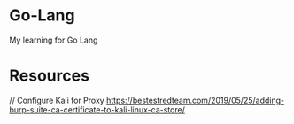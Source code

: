 # Go-Lang
My learning for Go Lang 


# Resources
// Configure Kali for Proxy
https://bestestredteam.com/2019/05/25/adding-burp-suite-ca-certificate-to-kali-linux-ca-store/
